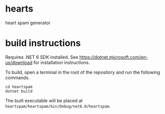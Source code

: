 # hearts
heart spam generator

# build instructions
Requires .NET 6 SDK installed. See https://dotnet.microsoft.com/en-us/download for installation instructions.

To build, open a terminal in the root of the repository and run the following commands.
```
cd heartspam
dotnet build
```

The built executable will be placed at `heartspam/heartspam/bin/Debug/net6.0/heartspam`.
